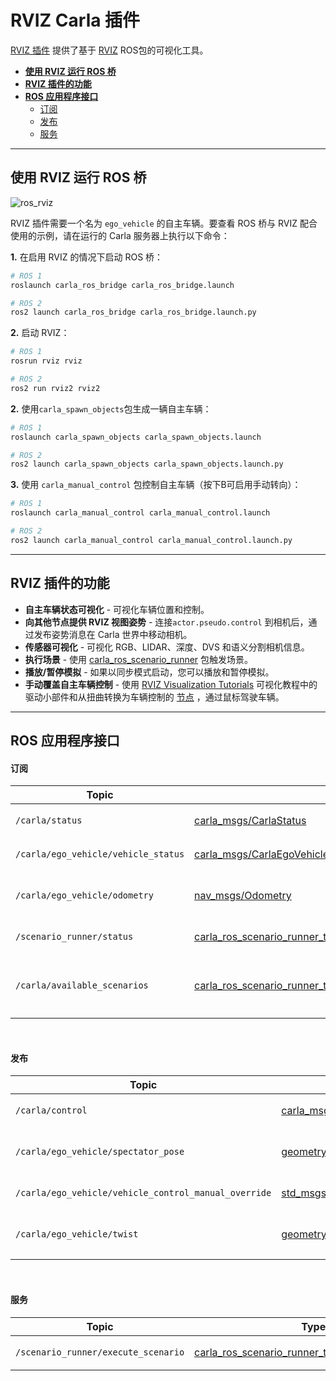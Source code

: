# RVIZ Carla 插件

[RVIZ 插件](https://github.com/carla-simulator/ros-bridge/tree/master/rviz_carla_plugin) 提供了基于 [RVIZ](https://wiki.ros.org/rviz) ROS包的可视化工具。

- [__使用 RVIZ 运行 ROS 桥__](#run-ros-bridge-with-rviz)
- [__RVIZ 插件的功能__](#features-of-the-rviz-plugin)
- [__ROS 应用程序接口__](#ros-api)
    - [订阅](#subscriptions)
    - [发布](#publications)
    - [服务](#services)

---

## 使用 RVIZ 运行 ROS 桥

![ros_rviz](img/ros_rviz.png)

RVIZ 插件需要一个名为 `ego_vehicle` 的自主车辆。要查看 ROS 桥与 RVIZ 配合使用的示例，请在运行的 Carla 服务器上执行以下命令：

__1.__ 在启用 RVIZ 的情况下启动 ROS 桥：

```sh
# ROS 1
roslaunch carla_ros_bridge carla_ros_bridge.launch

# ROS 2
ros2 launch carla_ros_bridge carla_ros_bridge.launch.py
```

__2.__ 启动 RVIZ：

```sh
# ROS 1
rosrun rviz rviz

# ROS 2
ros2 run rviz2 rviz2
```

__2.__ 使用`carla_spawn_objects`包生成一辆自主车辆：

```sh
# ROS 1
roslaunch carla_spawn_objects carla_spawn_objects.launch

# ROS 2
ros2 launch carla_spawn_objects carla_spawn_objects.launch.py
```

__3.__ 使用 `carla_manual_control` 包控制自主车辆（按下B可启用手动转向）：

```sh
# ROS 1
roslaunch carla_manual_control carla_manual_control.launch

# ROS 2
ros2 launch carla_manual_control carla_manual_control.launch.py
```

---

## RVIZ 插件的功能

- __自主车辆状态可视化__ - 可视化车辆位置和控制。
- __向其他节点提供 RVIZ 视图姿势__ - 连接`actor.pseudo.control` 到相机后，通过发布姿势消息在 Carla 世界中移动相机。
- __传感器可视化__ - 可视化 RGB、LIDAR、深度、DVS 和语义分割相机信息。
- __执行场景__ - 使用 [carla_ros_scenario_runner](https://github.com/carla-simulator/ros-bridge/blob/master/carla_ros_scenario_runner) 包触发场景。
- __播放/暂停模拟__ - 如果以同步模式启动，您可以播放和暂停模拟。
- __手动覆盖自主车辆控制__ - 使用 [RVIZ Visualization Tutorials](https://github.com/ros-visualization/visualization_tutorials) 可视化教程中的驱动小部件和从扭曲转换为车辆控制的 [节点](https://github.com/carla-simulator/ros-bridge/blob/master/carla_twist_to_control) ，通过鼠标驾驶车辆。 

---

## ROS 应用程序接口

#### 订阅

| Topic | Type | Description                                                     |
|-------|------|-----------------------------------------------------------------|
| `/carla/status` | [carla_msgs/CarlaStatus](ros_msgs.md#carlastatusmsg) | 读取 Carla 的当前状态                                                  |
| `/carla/ego_vehicle/vehicle_status` | [carla_msgs/CarlaEgoVehicleStatus](ros_msgs.md#carlaegovehiclestatusmsg) | 显示本车当前状态                    |
| `/carla/ego_vehicle/odometry` | [nav_msgs/Odometry](https://docs.ros.org/en/api/nav_msgs/html/msg/Odometry.html) | 显示自主车辆的当前姿态                     |
| `/scenario_runner/status` | [carla_ros_scenario_runner_types/CarlaScenarioRunnerStatus](ros_msgs.md#carlascenariorunnerstatusmsg) | 可视化场景运行状态                            |
| `/carla/available_scenarios` | [carla_ros_scenario_runner_types/CarlaScenarioList](ros_msgs.md#carlascenariolistmsg) | 提供要执行的场景列表（在组合框中禁用） |

<br>

#### 发布

| Topic | Type | Description                                      |
|-------|------|--------------------------------------------------|
| `/carla/control` | [carla_msgs/CarlaControl](ros_msgs.md#carlacontrolmsg) | 播放/暂停/步进 Carla                                   |
| `/carla/ego_vehicle/spectator_pose` | [geometry_msgs/PoseStamped](https://docs.ros.org/en/api/geometry_msgs/html/msg/PoseStamped.html) | 发布 RVIZ 相机视图的当前姿态 |
| `/carla/ego_vehicle/vehicle_control_manual_override` | [std_msgs/Bool](https://docs.ros.org/en/api/std_msgs/html/msg/Bool.html) | 启用/禁用车辆控制覆盖          |
| `/carla/ego_vehicle/twist` | [geometry_msgs/Twist](https://docs.ros.org/en/api/geometry_msgs/html/msg/Twist.html) | 通过鼠标创建的扭曲命令             |

<br>

#### 服务

| Topic | Type | Description |
|-------|------|-------------|
| `/scenario_runner/execute_scenario` | [carla_ros_scenario_runner_types/ExecuteScenario](https://github.com/carla-simulator/ros-bridge/blob/master/carla_ros_scenario_runner_types/srv/ExecuteScenario.srv) | 执行选定的场景 |

<br>
